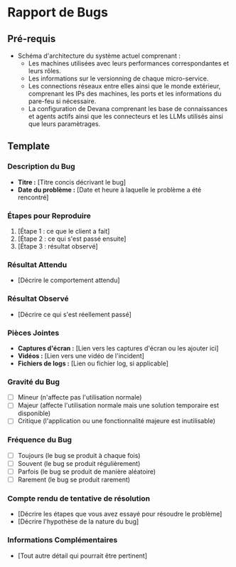 # Rapport de Bugs

## Pré-requis

- Schéma d'architecture du système actuel comprenant :
  - Les machines utilisées avec leurs performances correspondantes et leurs rôles.
  - Les informations sur le versionning de chaque micro-service.
  - Les connections réseaux entre elles ainsi que le monde extérieur, comprenant les IPs des machines, les ports et les informations du pare-feu si nécessaire.
  - La configuration de Devana comprenant les base de connaissances et agents actifs ainsi que les connecteurs et les LLMs utilisés ainsi que leurs paramètrages.

## Template

### Description du Bug

- **Titre :** [Titre concis décrivant le bug]
- **Date du problème :** [Date et heure à laquelle le problème a été rencontré]

### Étapes pour Reproduire

1. [Étape 1 : ce que le client a fait]
2. [Étape 2 : ce qui s'est passé ensuite]
3. [Étape 3 : résultat observé]

### Résultat Attendu

- [Décrire le comportement attendu]

### Résultat Observé

- [Décrire ce qui s'est réellement passé]

### Pièces Jointes

- **Captures d'écran :** [Lien vers les captures d'écran ou les ajouter ici]
- **Vidéos :** [Lien vers une vidéo de l'incident]
- **Fichiers de logs :** [Lien ou fichier log, si applicable]

### Gravité du Bug

- [ ] Mineur (n'affecte pas l'utilisation normale)
- [ ] Majeur (affecte l'utilisation normale mais une solution temporaire est disponible)
- [ ] Critique (l'application ou une fonctionnalité majeure est inutilisable)

### Fréquence du Bug

- [ ] Toujours (le bug se produit à chaque fois)
- [ ] Souvent (le bug se produit régulièrement)
- [ ] Parfois (le bug se produit de manière aléatoire)
- [ ] Rarement (le bug se produit rarement)

### Compte rendu de tentative de résolution

- [Décrire les étapes que vous avez essayé pour résoudre le problème]
- [Décrire l'hypothèse de la nature du bug]

### Informations Complémentaires

- [Tout autre détail qui pourrait être pertinent]
